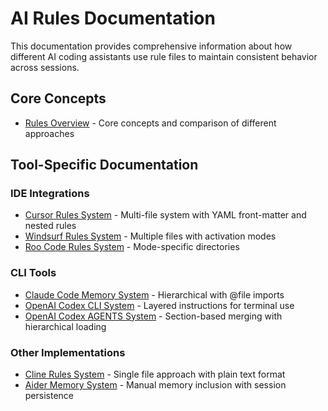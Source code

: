 # AI Rules Documentation

This documentation provides comprehensive information about how different AI coding assistants use rule files to maintain consistent behavior across sessions.

## Core Concepts

- [Rules Overview](./rules-overview.md) - Core concepts and comparison of different approaches

## Tool-Specific Documentation

### IDE Integrations

- [Cursor Rules System](./plugins/cursor/rules-use.md) - Multi-file system with YAML front-matter and nested rules
- [Windsurf Rules System](./plugins/windsurf/rules-use.md) - Multiple files with activation modes
- [Roo Code Rules System](./plugins/roo-code/rules-use.md) - Mode-specific directories

### CLI Tools

- [Claude Code Memory System](./plugins/claude-code/rules-use.md) - Hierarchical with @file imports
- [OpenAI Codex CLI System](./plugins/codex-cli/rules-use.md) - Layered instructions for terminal use
- [OpenAI Codex AGENTS System](./plugins/codex-agent/rules-use.md) - Section-based merging with hierarchical loading

### Other Implementations

- [Cline Rules System](./plugins/cline/rules-use.md) - Single file approach with plain text format
- [Aider Memory System](./plugins/aider/rules-use.md) - Manual memory inclusion with session persistence